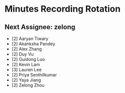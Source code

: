 # Minutes Recording Rotation

## Next Assignee: zelong

- [2] Aaryan Tiwary
- [2] Akanksha Pandey
- [2] Alex Zhang
- [2] Duy Vu
- [2] Guidong Luo
- [2] Kevin Lam
- [3] Lauren Lee
- [2] Priya Senthilkumar
- [2] Yaya Jiang
- [2] Zelong Zhou
